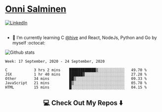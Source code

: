 <h1> <a href="https://osalmine.github.io/cv/">Onni Salminen</a></h1>
<a href="https://www.linkedin.com/in/onni-salminen/" target="_blank"><img src="https://img.shields.io/badge/LinkedIn-%230077B5.svg?&style=flat-square&logo=linkedin&logoColor=white" alt="LinkedIn"></a>
<br />
<br />

- 🌱 I’m currently learning C <a href="https://www.hive.fi/en/">@hive</a> and React, NodeJs, Python and Go by myself :octocat:

![Github stats](https://github-readme-stats.vercel.app/api?username=osalmine&count_private=true&show_icons=true&theme=graywhite&hide=issues,stars)

<!--START_SECTION:waka-->
```text
Week: 17 September, 2020 - 24 September, 2020

C            3 hrs 2 mins    ████████████▒░░░░░░░░░░░░   49.70 % 
JSX          1 hr 40 mins    ██████▓░░░░░░░░░░░░░░░░░░   27.28 % 
Other        34 mins         ██▒░░░░░░░░░░░░░░░░░░░░░░   09.33 % 
JavaScript   21 mins         █▒░░░░░░░░░░░░░░░░░░░░░░░   05.78 % 
HTML         15 mins         █░░░░░░░░░░░░░░░░░░░░░░░░   04.15 % 
```
<!--END_SECTION:waka-->

<h2  align="center">💻 Check Out My Repos ⬇️ </h2>
